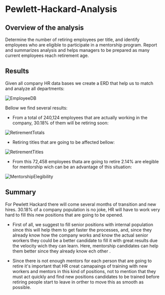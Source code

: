 # Pewlett-Hackard-Analysis

## Overview of the analysis

Determine the number of retiring employees per title, and identify employees who are eligible to participate in a mentorship program. Report and summarizes analysis and helps managers to be prepared  as many current employees reach retirement age.

## Results

Given all company HR data bases we create a ERD that help us to match and analyze all departments:

![EmployeeDB](https://user-images.githubusercontent.com/96633294/154186618-2f6d231c-9946-49ba-91e7-a35b8f9d23c0.png)

Bellow we find several results: 

- From a total of 240,124 employees that are actually working in the company, 30.18% of them will be retiring soon: 

![RetirementTotals](https://user-images.githubusercontent.com/96633294/154350531-e8d9282d-0d14-49e0-a688-2755a1b30e94.png)

- Retiring titles that are going to be affected bellow:

![RetirementTitles](https://user-images.githubusercontent.com/96633294/154352263-6d97b673-55a6-4c1f-8021-454da263b1f5.png)

- From this 72,458 employees thata are going to retire 2.14% are elegible for mentorship wich can be an advantage of this situation: 

![MentorshipElegibility](https://user-images.githubusercontent.com/96633294/154351712-32c1012e-931c-45c1-aaaf-6b7932c138fd.png)


## Summary

For Pewlett Hackard there will come several months of transition and new hires. 30.18% of a company population is no joke, HR will have to work very hard to fill this new positions that are going to be opened. 

* First of all, we suggest to fill senior positions with internal population since this will help them to get faster the processes, and, since they already know how the company works and know the actual senior workers they could be a better candidate to fill it with great results due the velocity wich they can learn. Here, mentorship candidates can help them better since they already know ech other . 

* Since there is not enough mentors for each person that are going to retire it's important that HR creat camapaings of training with new workers and mentors in this kind of positions, not to mention that they must act quickly and find new positions candidates to be trained before retiring people start to leave in orther to move this as smooth as possible.
